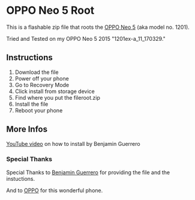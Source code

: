 # OPPO Neo 5 Root
This is a flashable zip file that roots the [OPPO Neo 5](https://www.gsmarena.com/oppo_neo_5_(2015)-7278.php) (aka model no. 1201).

Tried and Tested on my OPPO Neo 5 2015 "1201ex-a_11_170329."

## Instructions
1. Download the file
2. Power off your phone
3. Go to Recovery Mode
4. Click install from storage device
5. Find where you put the fileroot.zip
6. Install the file
7. Reboot your phone

## More Infos
[YouTube video](https://youtu.be/Y9WEKqd3o2c) on how to install by Benjamin Guerrero

### Special Thanks
Special Thanks to [Benjamin Guerrero](https://www.youtube.com/channel/UC0HW-d4R4UBiGjeQoeNKtqg) for providing the file and the instuctions.

And to [OPPO](https://www.oppo.com/) for this wonderful phone.
